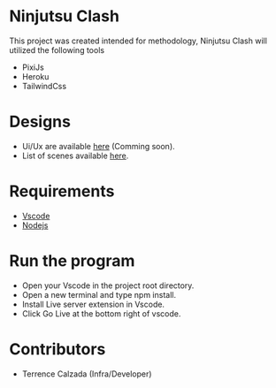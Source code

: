 # Ninjutsu Clash

This project was created intended for methodology, Ninjutsu Clash will utilized the following tools

- PixiJs
- Heroku
- TailwindCss

# Designs

- Ui/Ux are available [here](https://www.figma.com) (Comming soon).
- List of scenes available [here](https://docs.google.com/document/d/1Hj7GuDe4ejGjt06486rccJghNnhENUXRQVVTK-zwXQs/edit?usp=sharing).

# Requirements

- [Vscode](https://code.visualstudio.com/download)
- [Nodejs](https://nodejs.org/en/)

# Run the program

- Open your Vscode in the project root directory.
- Open a new terminal and type npm install.
- Install Live server extension in Vscode.
- Click Go Live at the bottom right of vscode.

# Contributors

- Terrence Calzada (Infra/Developer)
